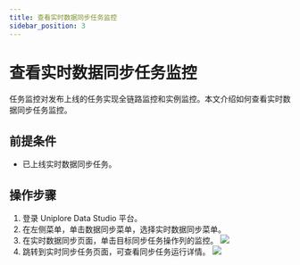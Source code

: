 ```yaml
---
title: 查看实时数据同步任务监控
sidebar_position: 3
---
```


# 查看实时数据同步任务监控
任务监控对发布上线的任务实现全链路监控和实例监控。本文介绍如何查看实时数据同步任务监控。

## 前提条件
- 已上线实时数据同步任务。

## 操作步骤
1. 登录 Uniplore Data Studio 平台。
2. 在左侧菜单，单击数据同步菜单，选择实时数据同步菜单。
3. 在实时数据同步页面，单击目标同步任务操作列的监控。
[![](https://uniplore-docs.oss-cn-chengdu.aliyuncs.com/datastudio/data-exchange/stream-job-submit.png)](https://uniplore-docs.oss-cn-chengdu.aliyuncs.com/datastudio/data-exchange/stream-job-submit.png)
4. 跳转到实时同步任务页面，可查看同步任务运行详情。
[![](https://uniplore-docs.oss-cn-chengdu.aliyuncs.com/datastudio/data-exchange/om-stream-job.png)](https://uniplore-docs.oss-cn-chengdu.aliyuncs.com/datastudio/data-exchange/om-stream-job.png)